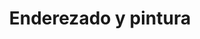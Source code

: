 ---
title: "Enderezado y pintura"
url: /santa-catarina-pinula/enderezado-y-pintura/
shop: reparación de automóviles
---